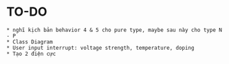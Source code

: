# TO-DO #

	* nghĩ kịch bản behavior 4 & 5 cho pure type, maybe sau này cho type N - P
	* Class Diagram
	* User input interrupt: voltage strength, temperature, doping
	* Tạo 2 điện cực
